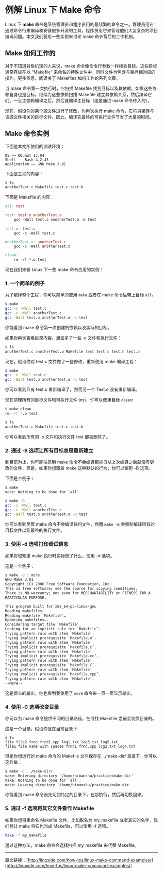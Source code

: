 # 例解 Linux 下 Make 命令

Linux 下 **make** 命令是系统管理员和程序员用的最频繁的命令之一。管理员用它通过命令行来编译和安装很多开源的工具，程序员用它来管理他们大型复杂的项目编译问题。本文我们将用一些实例来讨论 make 命令背后的工作机制。

## Make 如何工作的

对于不知道背后机理的人来说，make 命令像命令行参数一样接收目标。这些目标通常存放在以 “Makefile” 来命名的特殊文件中，同时文件也包含与目标相对应的操作。更多信息，阅读关于 Makefiles 如何工作的系列文章。

当 make 命令第一次执行时，它扫描 Makefile 找到目标以及其依赖。如果这些依赖自身也是目标，继续为这些依赖扫描 Makefile 建立其依赖关系，然后编译它们。一旦主依赖编译之后，然后就编译主目标（这是通过 make 命令传入的）。

现在，假设你对某个源文件进行了修改，你再次执行 make 命令，它将只编译与该源文件相关的目标文件，因此，编译完最终的可执行文件节省了大量的时间。

## Make 命令实例

下面是本文所使用的测试环境：

```
OS —— Ubunut 13.04
Shell —— Bash 4.2.45
Application —— GNU Make 3.81
```

下面是工程的内容：

``` bash
$ ls 
anotherTest.c Makefile test.c test.h
```

下面是 Makefile 的内容：

``` Makefile
all: test 

test: test.o anotherTest.o 
	gcc -Wall test.o anotherTest.o -o test
 
test.o: test.c 
	gcc -c -Wall test.c 

anotherTest.o: anotherTest.c 
	gcc -c -Wall anotherTest.c 

clean: 
	rm -rf *.o test
```

现在我们来看 Linux 下一些 make 命令应用的实例：

### 1. 一个简单的例子

为了编译整个工程，你可以简单的使用 `make` 或者在 make 命令后带上目标 `all`。

``` bash
$ make 
gcc -c -Wall test.c 
gcc -c -Wall anotherTest.c 
gcc -Wall test.o anotherTest.o -o test
```

你能看到 make 命令第一次创建的依赖以及实际的目标。

如果你再次查看目录内容，里面多了一些 .o 文件和执行文件：

``` bash
$ ls 
anotherTest.c anotherTest.o Makefile test test.c test.h test.o
```

现在，假设你对 test.c 文件做了一些修改，重新使用 make 编译工程：

``` bash
$ make 
gcc -c -Wall test.c 
gcc -Wall test.o anotherTest.o -o test
```

你可以看到只有 test.o 重新编译了，然而另一个 Test.o 没有重新编译。

现在清理所有的目标文件和可执行文件 test，你可以使用目标 `clean`:

``` bash
$ make clean
rm -rf *.o test

$ ls
anotherTest.c Makefile test.c test.h
```

你可以看到所有的 .o 文件和执行文件 test 都被删除了。


### 2. 通过 -B 选项让所有目标总是重新建立

到目前为止，你可能注意到 make 命令不会编译那些自从上次编译之后就没有更改的文件，但是，如果你想覆盖 make 这种默认的行为，你可以使用 -B 选项。

下面是个例子：

``` bash
$ make
make: Nothing to be done for `all’.

$ make -B
gcc -c -Wall test.c
gcc -c -Wall anotherTest.c
gcc -Wall test.o anotherTest.o -o test
```

你可以看到尽管 make 命令不会编译任何文件，然而 `make -B` 会强制编译所有的目标文件以及最终的执行文件。


### 3. 使用 -d 选项打印调试信息

如果你想知道 make 执行时实际做了什么，使用 -d 选项。

这是一个例子：

``` bash
$ make -d | more
GNU Make 3.81
Copyright (C) 2006 Free Software Foundation, Inc.
This is free software; see the source for copying conditions.
There is NO warranty; not even for MERCHANTABILITY or FITNESS FOR A
PARTICULAR PURPOSE.

This program built for x86_64-pc-linux-gnu
Reading makefiles…
Reading makefile `Makefile’…
Updating makefiles….
Considering target file `Makefile’.
Looking for an implicit rule for `Makefile’.
Trying pattern rule with stem `Makefile’.
Trying implicit prerequisite `Makefile.o’.
Trying pattern rule with stem `Makefile’.
Trying implicit prerequisite `Makefile.c’.
Trying pattern rule with stem `Makefile’.
Trying implicit prerequisite `Makefile.cc’.
Trying pattern rule with stem `Makefile’.
Trying implicit prerequisite `Makefile.C’.
Trying pattern rule with stem `Makefile’.
Trying implicit prerequisite `Makefile.cpp’.
Trying pattern rule with stem `Makefile’.
--More--

```

这是很长的输出，你也看到我使用了 `more` 命令来一页一页显示输出。


### 4. 使用 -C 选项改变目录

你可以为 make 命令提供不同的目录路径，在寻找 Makefile 之前会切换目录的。

这是一个目录，假设你就在当前目录下:

```
$ ls 
file file2 frnd frnd1.cpp log1.txt log3.txt log5.txt
file1 file name with spaces frnd1 frnd.cpp log2.txt log4.txt
```

但是你想运行的 make 命令的 Makefile 文件保存在 ../make-dir/ 目录下，你可以这样做：

``` bash
$ make -C ../make-dir/ 
make: Entering directory `/home/himanshu/practice/make-dir’ 
make: Nothing to be done for `all’. 
make: Leaving directory `/home/himanshu/practice/make-dir
```

你能看到 make 命令首先切到特定的目录下，在那执行，然后再切换回来。


### 5. 通过 -f 选项将其它文件看作 Makefile

如果你想将重命名 Makefile 文件，比如取名为 my_makefile 或者其它的名字，我们想让 make 将它也当成 Makefile，可以使用 -f 选项。

``` bash
make -f my_makefile
```

通过这种方法，make 命令会选择扫描 my_makefile 来代替 Makefile。


--- 

原文链接：[http://linoxide.com/how-tos/linux-make-command-examples/](http://linoxide.com/how-tos/linux-make-command-examples/)
